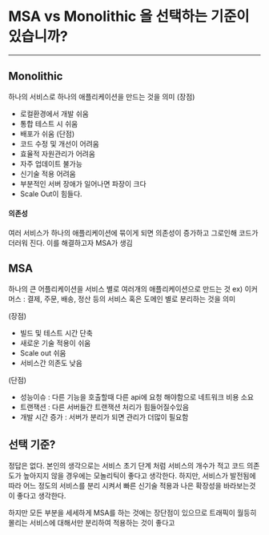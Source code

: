 # MSA vs Monolithic 을 선택하는 기준이 있습니까?
------
## Monolithic 
하나의 서비스로 하나의 애플리케이션을 만드는 것을 의미
(장점)
- 로컬환경에서 개발 쉬움
- 통합 테스트 시 쉬움
- 배포가 쉬움
(단점)
- 코드 수정 및 개선이 어려움
- 효율적 자원관리가 어려움
- 자주 업데이트 불가능
- 신기술 적용 어려움
- 부분적인 서버 장애가 일어나면 파장이 크다
- Scale Out이 힘들다.

#### 의존성
여러 서비스가 하나의 애플리케이션에 묶이게 되면 의존성이 증가하고 그로인해 코드가 더러워 진다. 이를 해결하고자 MSA가 생김

## MSA
하나의 큰 어플리케이션을 서비스 별로 여러개의 애플리케이션으로 만드는 것
ex) 이커머스 : 결제, 주문, 배송, 정산 등의 서비스 혹은 도메인 별로 분리하는 것을 의미

(장점)
- 빌드 및 테스트 시간 단축
- 새로운 기술 적용이 쉬움
- Scale out 쉬움
- 서비스간 의존도 낮음

(단점)
- 성능이슈 : 다른 기능을 호출할때 다른 api에 요청 해야함으로 네트워크 비용 소요
- 트랜잭션 : 다른 서버들간 트랜잭션 처리가 힘들어질수있음
- 개발 시간 증가 : 서버가 분리가 되면 관리가 더많이 필요함

## 선택 기준?
정답은 없다. 본인의 생각으로는 서비스 초기 단계 처럼 서비스의 개수가 적고 코드 의존도가 높아지지 않을 경우에는 모놀리틱이 좋다고 생각한다.
하지만, 서비스가 발전됨에 따라 어느 정도의 서비스를 분리 시켜서 빠른 신기술 적용과 나은 확장성을 바라보는것이 좋다고 생각한다.

하지만 모든 부분을 세세하게 MSA를 하는 것에는 장단점이 있으므로 트래픽이 월등히 몰리는 서비스에 대해서만 분리하여 적용하는 것이 좋다고 

